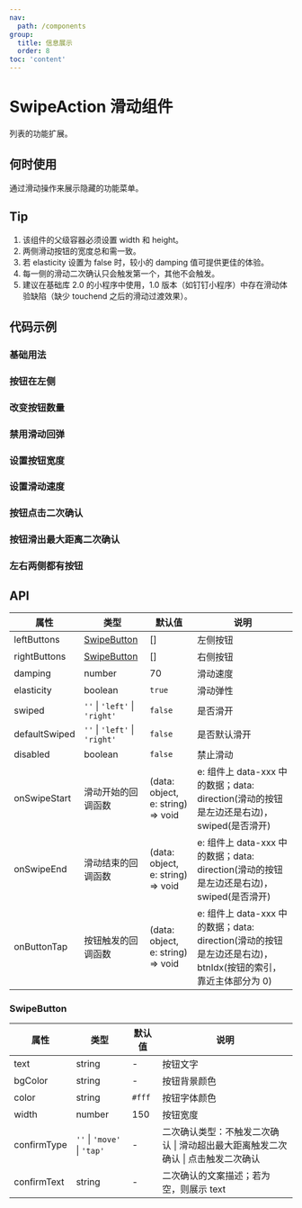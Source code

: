 ```yaml
---
nav:
  path: /components
group:
  title: 信息展示
  order: 8
toc: 'content'
---
```


# SwipeAction 滑动组件

<code src="../../docs/components/compatibility.tsx" inline="true"></code>

列表的功能扩展。

## 何时使用

通过滑动操作来展示隐藏的功能菜单。

## Tip

1. 该组件的父级容器必须设置 width 和 height。
2. 两侧滑动按钮的宽度总和需一致。
3. 若 elasticity 设置为 false 时，较小的 damping 值可提供更佳的体验。
4. 每一侧的滑动二次确认只会触发第一个，其他不会触发。
5. 建议在基础库 2.0 的小程序中使用，1.0 版本（如钉钉小程序）中存在滑动体验缺陷（缺少 touchend 之后的滑动过渡效果）。

## 代码示例

### 基础用法

<code src='pages/SwipeAction/index'></code>

### 按钮在左侧

<code src='pages/SwipeActionLeft/index'></code>

### 改变按钮数量

<code src='pages/SwipeActionNumber/index'></code>

### 禁用滑动回弹

<code src='pages/SwipeActionAnimation/index'></code>

### 设置按钮宽度

<code src='pages/SwipeActionWidth/index'></code>

### 设置滑动速度

<code src='pages/SwipeActionSpeed/index'></code>

### 按钮点击二次确认

<code src='pages/SwipeActionTap/index'></code>

### 按钮滑出最大距离二次确认

<code src='pages/SwipeActionMove/index'></code>

### 左右两侧都有按钮

<code src='pages/SwipeActionLeftRight/index'></code>

## API

| 属性          | 类型                          | 默认值                            | 说明                                                                                                         |
| ------------- | ----------------------------- | --------------------------------- | ------------------------------------------------------------------------------------------------------------ |
| leftButtons   | [SwipeButton](#SwipeButton)   | []                                | 左侧按钮                                                                                                     |
| rightButtons  | [SwipeButton](#SwipeButton)   | []                                | 右侧按钮                                                                                                     |
| damping       | number                        | 70                                | 滑动速度                                                                                                     |
| elasticity    | boolean                       | `true`                            | 滑动弹性                                                                                                     |
| swiped        | `''` \| `'left'` \| `'right'` | `false`                           | 是否滑开                                                                                                     |
| defaultSwiped | `''` \| `'left'` \| `'right'` | `false`                           | 是否默认滑开                                                                                                 |
| disabled      | boolean                       | `false`                           | 禁止滑动                                                                                                     |
| onSwipeStart  | 滑动开始的回调函数            | (data: object, e: string) => void | e: 组件上 data-xxx 中的数据；data: direction(滑动的按钮是左边还是右边)，swiped(是否滑开)                     |
| onSwipeEnd    | 滑动结束的回调函数            | (data: object, e: string) => void | e: 组件上 data-xxx 中的数据；data: direction(滑动的按钮是左边还是右边)，swiped(是否滑开)                     |
| onButtonTap   | 按钮触发的回调函数            | (data: object, e: string) => void | e: 组件上 data-xxx 中的数据；data: direction(滑动的按钮是左边还是右边)，btnIdx(按钮的索引，靠近主体部分为 0) |

### SwipeButton

| 属性        | 类型                        | 默认值 | 说明                                                                             |
| ----------- | --------------------------- | ------ | -------------------------------------------------------------------------------- |
| text        | string                      | -      | 按钮文字                                                                         |
| bgColor     | string                      | -      | 按钮背景颜色                                                                     |
| color       | string                      | `#fff` | 按钮字体颜色                                                                     |
| width       | number                      | 150    | 按钮宽度                                                                         |
| confirmType | `''` \| `'move'` \| `'tap'` | -      | 二次确认类型：不触发二次确认 \| 滑动超出最大距离触发二次确认 \| 点击触发二次确认 |
| confirmText | string                      | -      | 二次确认的文案描述；若为空，则展示 text                                          |
